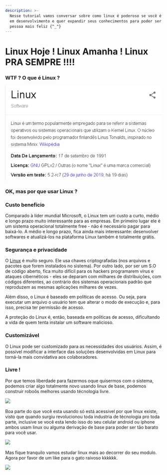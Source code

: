 ```yaml
---
description: >-
  Nesse tutorial vamos conversar sobre como linux é poderoso se você é um gênio
  em desenvolvimento e quer expandir seus conhecimentos para poder ser uma
  pessoa mais feliz {^_^}
---
```


# Linux Hoje ! Linux Amanha ! Linux PRA SEMPRE !!!!

### WTF ? O que é Linux ? 

![](.gitbook/assets/image%20%287%29.png)

### OK, mas por que usar Linux ? 

### Custo benefício

Comparado à líder mundial Microsoft, o Linux tem um custo a curto, médio e longo prazo muito interessante para as empresas. Em primeiro lugar ele é um sistema operacional totalmente free - não é necessário pagar para baixá-lo. A médio e longo prazo, fica ainda mais interessante: desenvolver softwares e atualizá-los na plataforma Linux também é totalmente grátis.

### Segurança e privacidade

O [Linux](http://cursos.escolalinux.com.br/curso/ubuntu-desktop-linux-10-horas--2) é muito seguro. Ele usa chaves criptografadas \(nos arquivos e pacotes que forem instalados no sistema\). Por outro lado, por ser um S.O de código aberto, fica muito difícil para os hackers programarem vírus e ataques cibernéticos - eles se deparam com milhares de distribuições, com códigos diferentes, ao contrário dos sistemas operacionais padrão que reproduzem as mesmas aplicações milhares de vezes.

Além disso, o Linux é baseado em políticas de acesso. Ou seja, para executar um arquivo o usuário tem que alterar o modo de execução e, para isso, precisa ter permissão de acesso.

A proteção do Linux é, então, baseada em políticas de acesso, dificultando a vida de quem tenta instalar um software malicioso.

### **Customizável**

O Linux pode ser customizado para as necessidades dos usuários. Assim, é possível modificar a interface das soluções desenvolvidas em Linux para torná-la mais convidativa aos colaboradores.

### Livre ! 

Por que temos liberdade para fazermos oque quisermos com o sistema, podemos criar algo totalmente novo usando linux de base, podemos construir roboôs melhores usando técnologia livre. 

![](https://slideplayer.com.br/slide/1639421/5/images/3/Software+livre+refere-se+a+4+liberdades.jpg)



Boa parte do que você esta usando só está acessivel por que linux existe, visto que quando surgiu revolucionou toda industria de técnologia pro toda parte, inclusive se você esta lendo isso do seu celular android ou iphone ambos usam linux ou alguma derivação de base para poder ser tão barato para você usar.

![](https://static.makeuseof.com/wp-content/uploads/2016/03/android-open-source-670x335.jpg)

Mas fique tranquilo vamos estudar linux mais ao decorrer do seu modulo.  Agora por favor de um like para o gato raivoso kkkkkk.

![](https://img.buzzfeed.com/buzzfeed-static/static/enhanced/webdr06/2013/4/6/9/anigif_enhanced-buzz-23100-1365255786-3.gif?downsize=700:*&output-format=auto&output-quality=auto)



